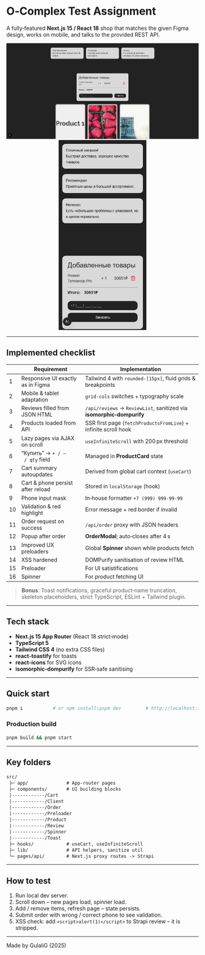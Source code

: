 # O‑Complex Test Assignment

A fully‑featured **Next.js 15 / React 18** shop that matches the given Figma design, works on mobile, and talks to the provided REST API.

<p align="center">
  <img src="docs/screen-desktop.webp" width="650" alt="desktop screenshot"/>
  <img src="docs/screen-mobile.webp" width="230" alt="mobile screenshot"/>
</p>

---

## Implemented checklist

|    | Requirement                       | Implementation                                                        |
| -- | --------------------------------- | --------------------------------------------------------------------- |
| 1  | Responsive UI exactly as in Figma | Tailwind 4 with `rounded-[15px]`, fluid grids & breakpoints           |
| 2  | Mobile & tablet adaptation        | `grid-cols` switches + typography scale                               |
| 3  | Reviews filled from JSON HTML     | `/api/reviews` -> `ReviewList`, sanitized via **isomorphic‑dompurify** |
| 4  | Products loaded from API          | SSR first page (`fetchProductsFromLive`) + infinite scroll hook       |
| 5  | Lazy pages via AJAX on scroll     | `useInfiniteScroll` with 200 px threshold                             |
| 6  | “Купить” -> `+ / – / qty` field    | Managed in **ProductCard** state                                      |
| 7  | Cart summary autoupdates          | Derived from global cart context (`useCart`)                          |
| 8  | Cart & phone persist after reload | Stored in `localStorage` (hook)                                       |
| 9  | Phone input mask                  | In‑house formatter `+7 (999) 999‑99‑99`                               |
| 10 | Validation & red highlight        | Error message + red border if invalid                                 |
| 11 | Order request on success          | `/api/order` proxy with JSON headers                                  |
| 12 | Popup after order                 | **OrderModal**; auto‑closes after 4 s                                 |
| 13 | Improved UX preloaders            | Global **Spinner** shown while products fetch                         |
| 14 | XSS hardened                      | DOMPurify sanitisation of review HTML                                 |
| 15 | Preloader                      |  For UI satistifications                                 |
| 16 | Spinner                     | For product fetching UI                                 |

> **Bonus**: Toast notifications, graceful product‑name truncation, skeleton placeholders, strict TypeScript, ESLint + Tailwind plugin.

---

## Tech stack

* **Next.js 15 App Router** (React 18 strict‑mode)
* **TypeScript 5**
* **Tailwind CSS 4** (no extra CSS files)
* **react‑toastify** for toasts
* **react‑icons** for SVG icons
* **isomorphic‑dompurify** for SSR‑safe sanitising

---

## Quick start

```bash
pnpm i           # or npm install\pnpm dev         # http://localhost:3000
```

### Production build

```bash
pnpm build && pnpm start
```

---

## Key folders

```
src/
 ├─ app/              # App‑router pages
 ├─ components/       # UI building blocks
 |------------/Cart
 |------------/Client
 |------------/Order
 |------------/Preloader
 |------------/Product
 |------------/Review
 |------------/Spinner
 |------------/Toast
 ├─ hooks/            # useCart, useInfiniteScroll
 ├─ lib/              # API helpers, sanitize util
 └─ pages/api/        # Next.js proxy routes -> Strapi
```

---

## How to test

1. Run local dev server.
2. Scroll down – new pages load, spinner load.
3. Add / remove items, refresh page – state persists.
4. Submit order with wrong / correct phone to see validation.
5. XSS check: add `<script>alert(1)</script>` to Strapi review – it is stripped.

---

Made by GulaliG (2025)
